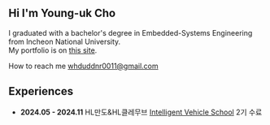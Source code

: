 
<!--
<a align="left" href="https://solved.ac/jyu9551">
	<img align="left" src="http://mazassumnida.wtf/api/v2/generate_badge?boj=jyu9551">
</a>
-->
## Hi I'm Young-uk Cho

I graduated with a bachelor's degree in Embedded-Systems Engineering from Incheon National University.<br>
My portfolio is on [this site](https://www.notion.so/Portfolio-1330e2b47a7a80d4a0a9df54e501b2cb?pvs=4).<br>

How to reach me whduddnr0011@gmail.com

## Experiences
- **2024.05 - 2024.11** HL만도&HL클레무브 [Intelligent Vehicle School](https://edu.rapa.or.kr/recruitment/11015) 2기 수료<br>
<!--
<div align=center><h3>STACKS</h3></div>
<div align=center>
  <img src="https://img.shields.io/badge/C-A8B9CC?style=for-the-badge&logo=C&logoColor=white">
  <img src="https://img.shields.io/badge/C++-00599C?style=for-the-badge&logo=C++&logoColor=white">
  <img src="https://img.shields.io/badge/Python-3776AB?style=for-the-badge&logo=Python&logoColor=white">
</div>
<div align=center>
  <img src="https://img.shields.io/badge/TensorFlow-FF6F00?style=for-the-badge&logo=TensorFlow&logoColor=white">
</div>
<div align=center>
  <img src="https://img.shields.io/badge/Linux-FCC624?style=for-the-badge&logo=Linux&logoColor=white">
  <img src="https://img.shields.io/badge/Raspberry Pi-A22846?style=for-the-badge&logo=Raspberry Pi&logoColor=white">	
</div>

-->

